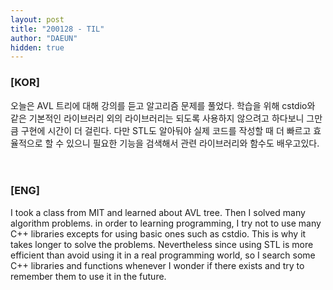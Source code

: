 ```yaml
---
layout: post
title: "200128 - TIL"
author: "DAEUN"
hidden: true
---
```


### [KOR]
오늘은 AVL 트리에 대해 강의를 듣고 알고리즘 문제를 풀었다. 학습을 위해 cstdio와 같은 기본적인 라이브러리 외의 라이브러리는 되도록 사용하지 않으려고 하다보니 그만큼 구현에 시간이 더 걸린다. 다만 STL도 알아둬야 실제 코드를 작성할 때 더 빠르고 효율적으로 할 수 있으니 필요한 기능을 검색해서 관련 라이브러리와 함수도 배우고있다.
<br><br><br>
### [ENG]
I took a class from MIT and learned about AVL tree. Then I solved many algorithm problems. in order to learning programming, I try not to use many C++ libraries excepts for using basic ones such as cstdio. This is why it takes longer to solve the problems. Nevertheless since using STL is more efficient than avoid using it in a real programming world, so I search some C++ libraries and functions whenever I wonder if there exists and try to remember them to use it in the future.